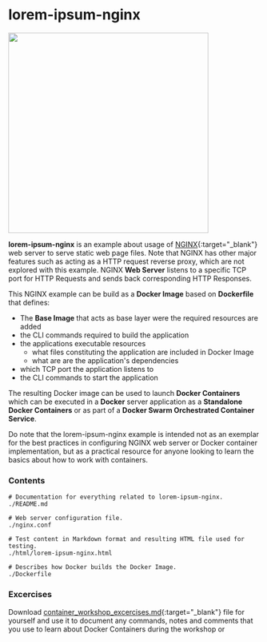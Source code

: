 # lorem-ipsum-nginx

<div class="row">
  <div class="column">
    <img src="https://pekkakorpi-tassi.fi/img/logo_v1.8.png"  width=400>
  </div>
</div>

**lorem-ipsum-nginx** is an example about usage of [NGINX](https://www.nginx.com){:target="_blank"} web server to serve static web page files. Note that NGINX has other major features such as acting as a HTTP request reverse proxy, which are not explored with this example. NGINX **Web Server** listens to a specific TCP port for HTTP Requests and sends back corresponding HTTP Responses.

This NGINX example can be build as a **Docker Image** based on **Dockerfile** that defines:

  - The **Base Image** that acts as base layer were the required resources are added
  - the CLI commands required to build the application
  - the applications executable resources
    - what files constituting the application are included in Docker Image
    - what are are the application's dependencies
  - which TCP port the application listens to
  - the CLI commands to start the application

The resulting Docker image can be used to launch **Docker Containers** which can be executed in a **Docker** server application as a **Standalone Docker Containers** or as part of a **Docker Swarm Orchestrated Container Service**.

Do note that the lorem-ipsum-nginx example is intended not as an exemplar for the best practices in configuring NGINX web server or Docker container implementation, but as a practical resource for anyone looking to learn the basics about how to work with containers.

### Contents

```text
# Documentation for everything related to lorem-ipsum-nginx.
./README.md

# Web server configuration file.
./nginx.conf

# Test content in Markdown format and resulting HTML file used for testing.
./html/lorem-ipsum-nginx.html

# Describes how Docker builds the Docker Image.
./Dockerfile
```

### Excercises

Download [container_workshop_excercises.md](../container_workshop_excercises.md){:target="_blank"} file for yourself and use it to document any commands, notes and comments that you use to learn about Docker Containers during the workshop or